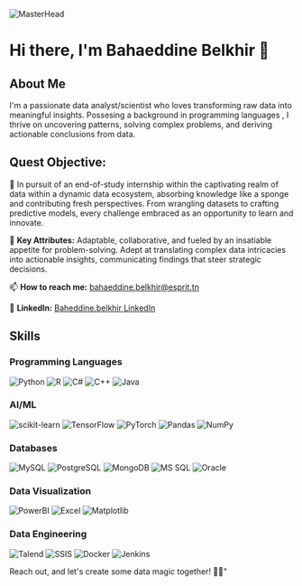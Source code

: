 ![MasterHead](https://media.licdn.com/dms/image/D5612AQHmfXu03WIBhA/article-cover_image-shrink_720_1280/0/1689012633580?e=2147483647&v=beta&t=tLTJ7NRLZEh7NzJTurK5kVFyZuhqvEo_QRXMfZEilPs)
# Hi there, I'm Bahaeddine Belkhir 👋

## About Me

I'm a passionate data analyst/scientist who loves transforming raw data into meaningful insights. Possesing a background in programming languages , I thrive on uncovering patterns, solving complex problems, and deriving actionable conclusions from data.

## Quest Objective:

🔭 In pursuit of an end-of-study internship within the captivating realm of data within a dynamic data ecosystem, absorbing knowledge like a sponge and contributing fresh perspectives. From wrangling datasets to crafting predictive models, every challenge embraced as an opportunity to learn and innovate.

🔑 **Key Attributes:**
Adaptable, collaborative, and fueled by an insatiable appetite for problem-solving. Adept at translating complex data intricacies into actionable insights, communicating findings that steer strategic decisions.

📫 **How to reach me:** [bahaeddine.belkhir@esprit.tn](mailto:bahaeddine.belkhir@esprit.tn)

💼 **LinkedIn:** [Baheddine.belkhir LinkedIn](https://www.linkedin.com/in/bahaeddine-belkhir-336a33263/)

## Skills

### Programming Languages

![Python](https://img.shields.io/badge/-Python-4B8BBE?style=flat-square&logo=python&logoColor=white)
![R](https://img.shields.io/badge/-R-276DC3?style=flat-square&logo=r&logoColor=white)
![C#](https://img.shields.io/badge/-C%23-239120?style=flat-square&logo=c-sharp&logoColor=white)
![C++](https://img.shields.io/badge/-C%2B%2B-00599C?style=flat-square&logo=c%2B%2B&logoColor=white)
![Java](https://img.shields.io/badge/-Java-007396?style=flat-square&logo=java&logoColor=white)


### AI/ML

![scikit-learn](https://img.shields.io/badge/-scikit_learn-F7931E?style=flat-square&logo=scikit-learn&logoColor=white)
![TensorFlow](https://img.shields.io/badge/-TensorFlow-FF6F00?style=flat-square&logo=tensorflow&logoColor=white)
![PyTorch](https://img.shields.io/badge/-PyTorch-EE4C2C?style=flat-square&logo=pytorch&logoColor=white)
![Pandas](https://img.shields.io/badge/-Pandas-150458?style=flat-square&logo=pandas&logoColor=white)
![NumPy](https://img.shields.io/badge/-NumPy-013243?style=flat-square&logo=numpy&logoColor=white)

### Databases

![MySQL](https://img.shields.io/badge/-MySQL-4479A1?style=flat-square&logo=mysql&logoColor=white)
![PostgreSQL](https://img.shields.io/badge/-PostgreSQL-336791?style=flat-square&logo=postgresql&logoColor=white)
![MongoDB](https://img.shields.io/badge/-MongoDB-47A248?style=flat-square&logo=mongodb&logoColor=white)
![MS SQL](https://img.shields.io/badge/-MS%20SQL-CC2927?style=flat-square&logo=microsoft-sql-server&logoColor=white)
![Oracle](https://img.shields.io/badge/-Oracle-F80000?style=flat-square&logo=oracle&logoColor=white)

### Data Visualization

![PowerBI](https://img.shields.io/badge/-PowerBI-F2C811?style=flat-square&logo=powerbi&logoColor=white)
![Excel](https://img.shields.io/badge/-Excel-217346?style=flat-square&logo=microsoft-excel&logoColor=white)
![Matplotlib](https://img.shields.io/badge/-Matplotlib-3776AB?style=flat-square&logo=python&logoColor=white)

### Data Engineering

![Talend](https://img.shields.io/badge/-Talend-1670BE?style=flat-square&logo=talend&logoColor=white)
![SSIS](https://img.shields.io/badge/-SSIS-5C2D91?style=flat-square&logo=microsoft&logoColor=white)
![Docker](https://img.shields.io/badge/-Docker-2496ED?style=flat-square&logo=docker&logoColor=white)
![Jenkins](https://img.shields.io/badge/-Jenkins-D24939?style=flat-square&logo=jenkins&logoColor=white)





Reach out, and let's create some data magic together! 🚀✨"
